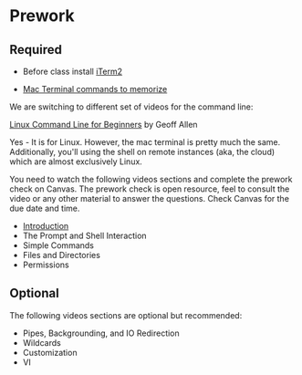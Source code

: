 Prework
======

Required
------

- Before class install [iTerm2](https://www.iterm2.com/)

- [Mac Terminal commands to memorize](https://gist.github.com/poopsplat/7195274)

We are switching to different set of videos for the command line:

[Linux Command Line for Beginners](https://learning.oreilly.com/videos/linux-command-line/9781771374446)  by Geoff Allen

Yes - It is for Linux. However, the mac terminal is pretty much the same. Additionally, you'll using the shell on remote instances (aka, the cloud) which are almost exclusively Linux.

You need to watch the following videos sections and complete the prework check on Canvas. The prework check is open resource, feel to consult the video or any other material to answer the questions. Check Canvas for the due date and time.

- [Introduction](https://learning.oreilly.com/videos/linux-command-line/9781771374446/9781771374446-video224168)
- The Prompt and Shell Interaction
- Simple Commands
- Files and Directories
- Permissions

Optional
------

The following videos sections are optional but recommended:

- Pipes, Backgrounding, and IO Redirection
- Wildcards
- Customization
- VI
